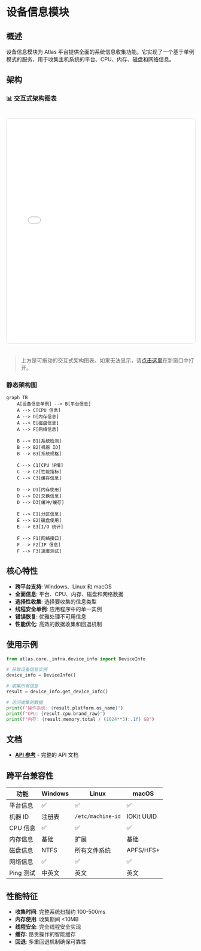 # 设备信息模块

## 概述

设备信息模块为 Atlas 平台提供全面的系统信息收集功能。它实现了一个基于单例模式的服务，用于收集主机系统的平台、CPU、内存、磁盘和网络信息。

## 架构

### 📊 交互式架构图表

<iframe src="../../../../assets/diagrams/device-info-architecture-zh.html" 
        width="100%" 
        height="600" 
        frameborder="0" 
        style="border: 1px solid #ddd; border-radius: 8px; margin: 20px 0;">
</iframe>

> 上方是可拖动的交互式架构图表。如果无法显示，请[点击这里](../../../../assets/diagrams/device-info-architecture-zh.html)在新窗口中打开。

### 静态架构图

```mermaid
graph TB
    A[设备信息单例] --> B[平台信息]
    A --> C[CPU 信息]
    A --> D[内存信息]
    A --> E[磁盘信息]
    A --> F[网络信息]
    
    B --> B1[系统检测]
    B --> B2[机器 ID]
    B --> B3[系统规格]
    
    C --> C1[CPU 详情]
    C --> C2[性能指标]
    C --> C3[缓存信息]
    
    D --> D1[内存使用]
    D --> D2[交换信息]
    D --> D3[缓冲/缓存]
    
    E --> E1[分区信息]
    E --> E2[磁盘使用]
    E --> E3[I/O 统计]
    
    F --> F1[网络接口]
    F --> F2[IP 信息]
    F --> F3[速度测试]
```

## 核心特性

- **跨平台支持**: Windows、Linux 和 macOS
- **全面信息**: 平台、CPU、内存、磁盘和网络数据
- **选择性收集**: 选择要收集的信息类型
- **线程安全单例**: 应用程序中的单一实例
- **错误恢复**: 优雅处理不可用信息
- **性能优化**: 高效的数据收集和回退机制

## 使用示例

```python
from atlas.core._infra.device_info import DeviceInfo

# 获取设备信息实例
device_info = DeviceInfo()

# 收集所有信息
result = device_info.get_device_info()

# 访问收集的数据
print(f"操作系统: {result.platform.os_name}")
print(f"CPU: {result.cpu.brand_raw}")
print(f"内存: {result.memory.total / (1024**3):.1f} GB")
```

## 文档

- [**API 参考**](api-reference.md) - 完整的 API 文档

## 跨平台兼容性

| 功能 | Windows | Linux | macOS |
|------|---------|-------|-------|
| 平台信息 | ✅ | ✅ | ✅ |
| 机器 ID | 注册表 | `/etc/machine-id` | IOKit UUID |
| CPU 信息 | ✅ | ✅ | ✅ |
| 内存信息 | 基础 | 扩展 | 基础 |
| 磁盘信息 | NTFS | 所有文件系统 | APFS/HFS+ |
| 网络信息 | ✅ | ✅ | ✅ |
| Ping 测试 | 中英文 | 英文 | 英文 |

## 性能特征

- **收集时间**: 完整系统扫描约 100-500ms
- **内存使用**: 收集期间 <10MB
- **线程安全**: 完全线程安全实现
- **缓存**: 昂贵操作的智能缓存
- **回退**: 多重回退机制确保可靠性